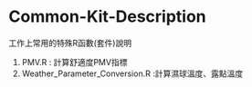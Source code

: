 # Common-Kit-Description
工作上常用的特殊R函數(套件)說明

1. PMV.R : 計算舒適度PMV指標
2. Weather_Parameter_Conversion.R :計算濕球溫度、露點溫度
